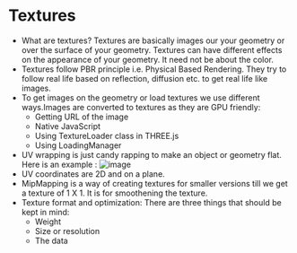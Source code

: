 # Textures

- What are textures? Textures are basically images our your geometry or over the surface of your geometry. Textures can have different effects on the appearance of your geometry. It need not be about the color.
- Textures follow PBR principle i.e. Physical Based Rendering. They try to follow real life based on reflection, diffusion etc. to get real life like images.
- To get images on the geometry or load textures we use different ways.Images are converted to textures as they are GPU friendly:
  - Getting URL of the image
  - Native JavaScript
  - Using TextureLoader class in THREE.js
  - Using LoadingManager
- UV wrapping is just candy rapping to make an object or geometry flat. Here is an example :
![image](https://github.com/DvbyDt/Learning-Three.js/assets/68496657/2aa06825-c0de-48ec-9137-c3d79ca1536f)
- UV coordinates are 2D and on a plane.
- MipMapping is a way of creating textures for smaller versions till we get a texture of 1 X 1. It is for smoothening the texture.
- Texture format and optimization: There are three things that should be kept in mind:
  - Weight
  - Size or resolution
  - The data

